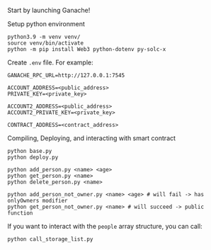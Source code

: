 Start by launching Ganache!


Setup python environment
```
python3.9 -m venv venv/
source venv/bin/activate
python -m pip install Web3 python-dotenv py-solc-x
```

Create `.env` file. For example:
```
GANACHE_RPC_URL=http://127.0.0.1:7545

ACCOUNT_ADDRESS=<public_address>
PRIVATE_KEY=<private_key>

ACCOUNT2_ADDRESS=<public_address>
ACCOUNT2_PRIVATE_KEY=<private_key>

CONTRACT_ADDRESS=<contract_address>
```

Compiling, Deploying, and interacting with smart contract
```
python base.py
python deploy.py

python add_person.py <name> <age>
python get_person.py <name> 
python delete_person.py <name>

python add_person_not_owner.py <name> <age> # will fail -> has onlyOwners modifier
python get_person_not_owner.py <name> # will succeed -> public function
```

If you want to interact with the `people` array structure, you can call:
```
python call_storage_list.py
```
